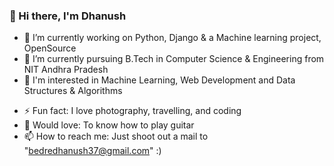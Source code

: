 ### 👋 Hi there, I'm Dhanush

<!--
**Dhanush-22/Dhanush-22** is a ✨ _special_ ✨ repository because its `README.md` (this file) appears on your GitHub profile.

Here are some ideas to get you started:
-->

- 🔭 I’m currently working on Python, Django & a Machine learning project, OpenSource
- 🌱 I’m currently pursuing B.Tech in Computer Science & Engineering from NIT Andhra Pradesh
- 👀 I'm interested in Machine Learning, Web Development and Data Structures & Algorithms
<!-- - 👯 I’m looking to collaborate on web related projects -->
- ⚡ Fun fact: I love photography, travelling, and coding 
- 🎸 Would love: To know how to play guitar
- 📫 How to reach me: Just shoot out a mail to "bedredhanush37@gmail.com"  :)
<!-- - 🤔 I’m looking for help with ...  -->
<!-- - 😄 Pronouns: ... -->


